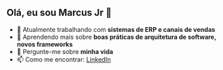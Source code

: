 ## Olá, eu sou Marcus Jr 👋

- 🔭 Atualmente trabalhando com **sistemas de ERP e canais de vendas**  
- 🌱 Aprendendo mais sobre **boas práticas de arquitetura de software, novos frameworks**  
- 💬 Pergunte-me sobre **minha vida**  
- 📫 Como me encontrar: [LinkedIn](https://www.linkedin.com/in/marcus-fran%C3%A7a-35a298286/)  
